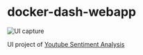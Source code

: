 # docker-dash-webapp

![UI capture](https://i.imgur.com/qapzgfw.png)

UI project of [Youtube Sentiment Analysis](https://github.com/cdemoll/financial_yt_sentiment_analyzor)
